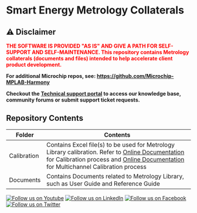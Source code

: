 # Smart Energy Metrology Collaterals


## ⚠ Disclaimer  

<p><span style="color:red"><b>
THE SOFTWARE IS PROVIDED "AS IS" AND GIVE A PATH FOR SELF-SUPPORT AND SELF-MAINTENANCE. This repository contains Metrology collaterals (documents and files) intended to help accelerate client product development. </br>

For additional Microchip repos, see: <a href="https://github.com/Microchip-MPLAB-Harmony" target="_blank">https://github.com/Microchip-MPLAB-Harmony</a>

Checkout the <a href="https://microchipsupport.force.com/s/" target="_blank">Technical support portal</a> to access our knowledge base, community forums or submit support ticket requests.
</span></p></b>


## Repository Contents

 | Folder | Contents |
 | --    | --       |
 | Calibration | Contains Excel file(s) to be used for Metrology Library calibration. Refer to <a href="https://onlinedocs.microchip.com/v2/keyword-lookup?keyword=DemoMeter_Calibrate_the_Demo_Board&redirect=true" target="_blank">Online Documentation</a> for Calibration process and <a href="https://onlinedocs.microchip.com/v2/keyword-lookup?keyword=Multichannel_Demo_Application&redirect=true" target="_blank">Online Documentation</a> for Multichannel Calibration process |
 | Documents | Contains Documents related to Metrology Library, such as User Guide and Reference Guide |


[![Follow us on Youtube](https://img.shields.io/badge/Youtube-Follow%20us%20on%20Youtube-red.svg)](https://www.youtube.com/user/MicrochipTechnology)
[![Follow us on LinkedIn](https://img.shields.io/badge/LinkedIn-Follow%20us%20on%20LinkedIn-blue.svg)](https://www.linkedin.com/company/microchip-technology)
[![Follow us on Facebook](https://img.shields.io/badge/Facebook-Follow%20us%20on%20Facebook-blue.svg)](https://www.facebook.com/microchiptechnology/)
[![Follow us on Twitter](https://img.shields.io/twitter/follow/MicrochipTech.svg?style=social)](https://twitter.com/MicrochipTech)
